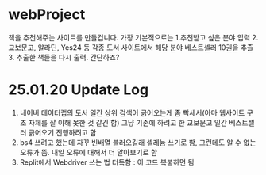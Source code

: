 # webProject

책을 추천해주는 사이트를 만들겁니다. 가장 기본적으로는 1.추천받고 싶은 분야 입력 2.교보문고, 알라딘, Yes24 등 각종 도서 사이트에서 해당 분야 베스트셀러 10권을 추출 3. 추출한 책들을 다시 출력. 간단하죠?

# 25.01.20 Update Log
1. 네이버 데이터랩의 도서 일간 상위 검색어 긁어오는게 좀 빡세서(아마 웹사이트 구조 자체를 잘 이해 못한 것 같긴 함) 그냥 기존에 하려고 한 교보문고 일간 베스트셀러 긁어오기 진행하려고 함
2. bs4 쓰려고 했는데 자꾸 빈배열 불러오길래 셀레늄 쓰기로 함, 그런데도 알 수 없는 오류가 뜸. 내일 오류에 대해서 더 알아보기로 함
3. Replit에서 Webdriver 쓰는 법 터득함 : 이 코드 복붙하면 됨
